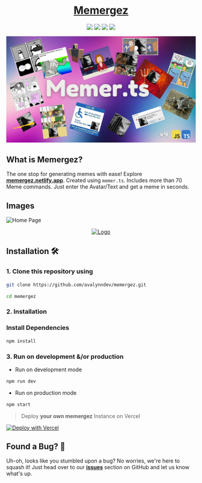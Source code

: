 <h1 align="center">
<a href="https://memergez.netlify.app">
Memergez
</a>
</h1>

<p align="center">
  <a href="#"><img src="https://img.shields.io/badge/typescript-%23007acc.svg?style=for-the-badge&logo=typescript&logoColor=%23ffffff"/></a>
  <a href="#"><img src="https://img.shields.io/badge/shadcn/UI-%23ffffff.svg?style=for-the-badge&logo=shadcnui&logoColor=black"/></a>
  <a href="#"><img src="https://img.shields.io/badge/nextjs-%2320232a.svg?style=for-the-badge&logo=nextdotjs&logoColor=white"/></a>
  <a href="#"><img src="https://img.shields.io/badge/netlify-%23083d4f.svg?style=for-the-badge&logo=netlify"/></a>
</p>
</p>

![alt text](image.png)

## What is Memergez?

The one stop for generating memes with ease! Explore **[memergez.netlify.app](https://memergez.vercel.app)**. Created using `memer.ts`.
Includes more than 70 Meme commands. Just enter the Avatar/Text and get a meme in seconds.

## Images

<div style="text-align: left;">
  <img src="https://api.microlink.io/?url=https://memergez.vercel.app&screenshot=true&meta=false&embed=screenshot.url&type=jpeg&overlay.browser=dark&overlay.background=linear-gradient%28225deg%2C+%23FF057C+0%25%2C+%238D0B93+50%25%2C+%23321575+100%25%29" alt="Home Page" style="max-width: 70%;" >
</div>
<p align="center">
  <a href="https://memer-ts.vercel.app" target="_blank">
    <img src="https://github.com/avalynndev/memer.ts-docs/blob/main/app/favicon.ico?raw=true" alt="Logo" width="50"/>
  </a>
</p>

## Installation 🛠️

### 1. Clone this repository using

```bash
git clone https://github.com/avalynndev/memergez.git
```

```bash
cd memergez
```

### 2. Installation

### Install Dependencies

```bash
npm install
```

### 3. Run on development &/or production

- Run on development mode

```bash
npm run dev
```

- Run on production mode

```bash
npm start
```

> Deploy **your own memergez** Instance on Vercel

[![Deploy with Vercel](https://vercel.com/button)](https://vercel.com/new/clone?repository-url=https%3A%2F%2Fgithub.com%2Favalynndev%2Fmemergez)


## Found a Bug? 🐞

Uh-oh, looks like you stumbled upon a bug? No worries, we're here to squash it! Just head over to our [**issues**](https://github.com/avalynndev/memergez/issues) section on GitHub and let us know what's up.

